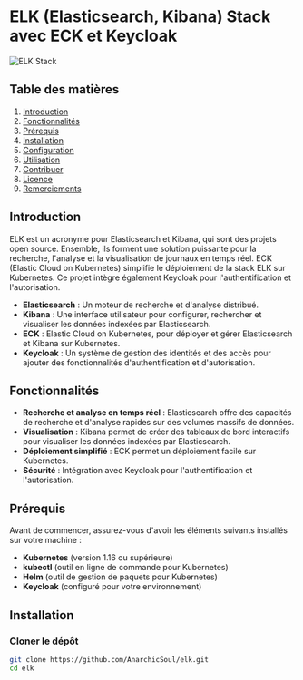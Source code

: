 # ELK (Elasticsearch, Kibana) Stack avec ECK et Keycloak

![ELK Stack](https://www.elastic.co/guide/en/elastic-stack/current/images/stack-logo.png)

## Table des matières

1. [Introduction](#introduction)
2. [Fonctionnalités](#fonctionnalités)
3. [Prérequis](#prérequis)
4. [Installation](#installation)
5. [Configuration](#configuration)
6. [Utilisation](#utilisation)
7. [Contribuer](#contribuer)
8. [Licence](#licence)
9. [Remerciements](#remerciements)

## Introduction

ELK est un acronyme pour Elasticsearch et Kibana, qui sont des projets open source. Ensemble, ils forment une solution puissante pour la recherche, l'analyse et la visualisation de journaux en temps réel. ECK (Elastic Cloud on Kubernetes) simplifie le déploiement de la stack ELK sur Kubernetes. Ce projet intègre également Keycloak pour l'authentification et l'autorisation.

- **Elasticsearch** : Un moteur de recherche et d'analyse distribué.
- **Kibana** : Une interface utilisateur pour configurer, rechercher et visualiser les données indexées par Elasticsearch.
- **ECK** : Elastic Cloud on Kubernetes, pour déployer et gérer Elasticsearch et Kibana sur Kubernetes.
- **Keycloak** : Un système de gestion des identités et des accès pour ajouter des fonctionnalités d'authentification et d'autorisation.

## Fonctionnalités

- **Recherche et analyse en temps réel** : Elasticsearch offre des capacités de recherche et d'analyse rapides sur des volumes massifs de données.
- **Visualisation** : Kibana permet de créer des tableaux de bord interactifs pour visualiser les données indexées par Elasticsearch.
- **Déploiement simplifié** : ECK permet un déploiement facile sur Kubernetes.
- **Sécurité** : Intégration avec Keycloak pour l'authentification et l'autorisation.

## Prérequis

Avant de commencer, assurez-vous d'avoir les éléments suivants installés sur votre machine :

- **Kubernetes** (version 1.16 ou supérieure)
- **kubectl** (outil en ligne de commande pour Kubernetes)
- **Helm** (outil de gestion de paquets pour Kubernetes)
- **Keycloak** (configuré pour votre environnement)

## Installation

### Cloner le dépôt

```bash
git clone https://github.com/AnarchicSoul/elk.git
cd elk
